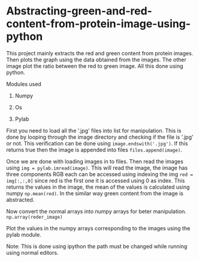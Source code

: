 # Abstracting-green-and-red-content-from-protein-image-using-python
This project mainly extracts the red and green content from protein images. Then plots the graph using the data obtained from the images. The other image plot the ratio between the red to green image. All this done using python.

Modules used

1. Numpy

2. Os

3. Pylab


First you need to load all the '.jpg' files into list for manipulation. This is done by looping through the image directory and checking if the file is '.jpg' or not. This verification can be done using ```image.endswith('.jpg')```. If this returns true then the image is appended into files ```files.append(image)```.

Once we are done with loading images in to files. Then read the images using ```img = pylab.imread(image)```. This will read the image, the image has three components RGB each can be accessed using indexing the img ```red = img[:,:,0]``` since red is the first one it is accessed using 0 as index. This returns the values in the image, the mean of the values is calculated using numpy ```np.mean(red)```. In the similar way green content from the image is abstracted.

Now convert the normal arrays into numpy arrays for beter manipulation. ```np.array(reder_image)```

Plot the values in the numpy arrays corresponding to the images using the pylab module.

Note: 
This is done using ipython the path must be changed while running using normal editors.
